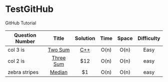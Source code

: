 # TestGitHub
GitHub Tutorial

| Question Number | Title         | Solution  | Time | Space | Difficulty |
| --------------  |:-------------:| :--------:|:----:| :----:|:----------:|
| col 3 is        | [Two Sum](https://leetcode.com/problems/two-sum/description/) | [C++](https://github.com/txgeng/Leetcode/blob/master/TwoSum.cpp) | O(n) | O(n) | Easy |
| col 2 is        | [Three Sum](https://github.com/txgeng/TestGitHub/blob/master/python/helloworld.py)|    $12 | O(n) | O(n) | easy|
| zebra stripes   | [Median](https://github.com/txgeng/TestGitHub/blob/master/python/helloworld.py)   |    $1 | O(n) | O(n) | easy |

